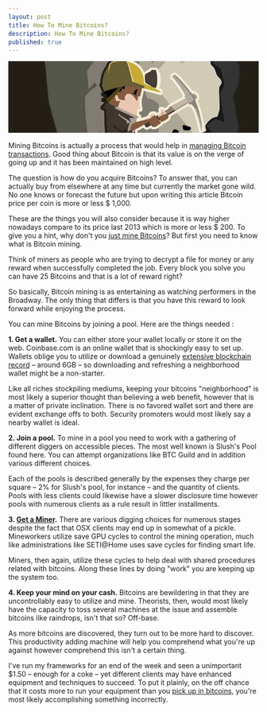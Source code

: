 ```yaml
---
layout: post
title: How To Mine Bitcoins?
description: How To Mine Bitcoins?
published: true
---
```


<p><center><img src="/images/how-to-mine-bitcoins.jpg" alt="how to mine bitcoins"/></center></p>

<p>Mining Bitcoins is actually a process that would help in <a href="/usb-bitcoin-miner/">managing Bitcoin transactions</a>. Good thing about Bitcoin is that its value is on the verge of going up and it has been maintained on high level.</p>

<p>The question is how do you acquire Bitcoins? To answer that, you can actually buy from elsewhere at any time but currently the market gone wild. No one knows or forecast the future but upon writing this article Bitcoin price per coin is more or less $ 1,000.</p> 

<p>These are the things you will also consider because it is way higher nowadays compare to its price last 2013 which is more or less $ 200. To give you a hint, why don't you <a href="/how-to-mine-bitcoins/">just mine Bitcoins</a>? But first you need to know what is Bitcoin mining.</p>

<p>Think of miners as people who are trying to decrypt a file for money or any reward when successfully completed the job. Every block you solve you can have 25 Bitcoins and that is a lot of reward right? </p>

<p>So basically, Bitcoin mining is as entertaining as watching performers in the Broadway. The only thing that differs is that you have this reward to look forward while enjoying the process.</p>

<p>You can mine Bitcoins by joining a pool. Here are the things needed :</p>
 
<p><strong>1. Get a wallet.</strong> You can either store your wallet locally or store it on the web. Coinbase.com is an online wallet that is shockingly easy to set up. Wallets oblige you to utilize or download a genuinely <a href="/what-is-bitcoin-mining-and-how-to-be-a-bitcoin-miner/">extensive blockchain record</a> – around 6GB – so downloading and refreshing a neighborhood wallet might be a non-starter. </p>

<p>Like all riches stockpiling mediums, keeping your bitcoins "neighborhood" is most likely a superior thought than believing a web benefit, however that is a matter of private inclination. There is no favored wallet sort and there are evident exchange offs to both. Security promoters would most likely say a nearby wallet is ideal.</p>

<p><strong>2. Join a pool.</strong> To mine in a pool you need to work with a gathering of different diggers on accessible pieces. The most well known is Slush's Pool found here. You can attempt organizations like BTC Guild and in addition various different choices. </p>

<p>Each of the pools is described generally by the expenses they charge per square – 2% for Slush's pool, for instance – and the quantity of clients. Pools with less clients could likewise have a slower disclosure time however pools with numerous clients as a rule result in littler installments.</p>

<p><strong>3. <a href="/bitcoin-in-venezuela-hides-when-crisis-strikes/">Get a Miner</a>.</strong> There are various digging choices for numerous stages despite the fact that OSX clients may end up in somewhat of a pickle. Mineworkers utilize save GPU cycles to control the mining operation, much like administrations like SETI@Home uses save cycles for finding smart life. </p>

<p>Miners, then again, utilize these cycles to help deal with shared procedures related with bitcoins. Along these lines by doing "work" you are keeping up the system too.</p>

<p><strong>4. Keep your mind on your cash.</strong> Bitcoins are bewildering in that they are uncontrollably easy to utilize and mine. Theorists, then, would most likely have the capacity to toss several machines at the issue and assemble bitcoins like raindrops, isn't that so? Off-base. </p>

<p>As more bitcoins are discovered, they turn out to be more hard to discover. This productivity adding machine will help you comprehend what you're up against however comprehend this isn't a certain thing. </p>

<p>I've run my frameworks for an end of the week and seen a unimportant $1.50 – enough for a coke – yet different clients may have enhanced equipment and techniques to succeed. To put it plainly, on the off chance that it costs more to run your equipment than you <a href="/thinking-over-retiring-on-bitcoin/">pick up in bitcoins</a>, you're most likely accomplishing something incorrectly.</p>
